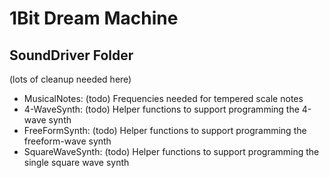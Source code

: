 # 1Bit Dream Machine

## SoundDriver Folder 

(lots of cleanup needed here)

* MusicalNotes: (todo) Frequencies needed for tempered scale notes
* 4-WaveSynth: (todo) Helper functions to support programming the 4-wave synth 
* FreeFormSynth: (todo) Helper functions to support programming the freeform-wave synth 
* SquareWaveSynth: (todo) Helper functions to support programming the single square wave synth 
